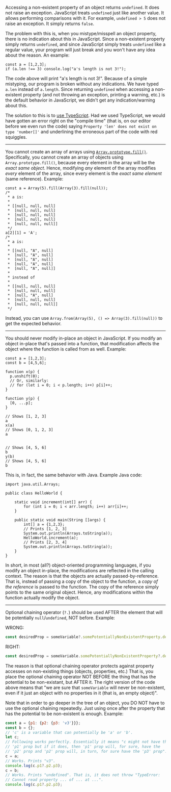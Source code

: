 Accessing a non-existent property of an object returns `undefined`. It does not raise an exception. JavaScript treats `undefined` just like another value. It allows performing comparisons with it. For example, `undefined > 5` does not raise an exception. It simply returns `false`.

The problem with this is, when you mistype/misspell an object property, there is no indication about this in JavaScript. Since a non-existent property simply returns `undefined`, and since JavaScript simply treats `undefined` like a regular value, your program will just break and you won't have any idea about the reason. An example:

    const a = [1,2,3];
    if (a.len !== 3) console.log("a's length is not 3!");

The code above will print "a's length is not 3!". Because of a simple mistyping, our program is broken without any indications. We have typed `a.len` instead of `a.length`. Since returning `undefined` when accessing a non-existent property (and not throwing an exception, printing a warning, etc.) is the default behavior in JavaScript, we didn't get any indication/warning about this.

The solution to this is to [use TypeScript][My answer about non-existent property access]. Had we used TypeScript, we would have gotten an error right on the "compile time" (that is, on our editor before we even run the code) saying `Property 'len' does not exist on type 'number[]'` and underlining the erroneous part of the code with red squiggles.

[My answer about non-existent property access]: https://stackoverflow.com/a/63548095/3395831

----

You cannot create an array of arrays using [`Array.prototype.fill()`]. Specifically, you cannot create an array of objects using `Array.prototype.fill()`, because every element in the array will be the _exact same object_. Hence, modifying _any_ element of the array modifies _every_ element of the array, since every element is the _exact same element_ (same reference). Example:

    const a = Array(5).fill(Array(3).fill(null));
    /*
     * a is:
     *
     * [[null, null, null]
     *  [null, null, null]
     *  [null, null, null]
     *  [null, null, null]
     *  [null, null, null]]
     */
    a[2][1] = 'A';
    /*
     * a is:
     *
     * [[null, "A", null]
     *  [null, "A", null]
     *  [null, "A", null]
     *  [null, "A", null]
     *  [null, "A", null]]
     *
     * instead of
     *
     * [[null, null, null]
     *  [null, null, null]
     *  [null, "A", null]
     *  [null, null, null]
     *  [null, null, null]]
     */

Instead, you can use `Array.from(Array(5), () => Array(3).fill(null))` to get the expected behavior.

[`Array.prototype.fill()`]: https://developer.mozilla.org/en-US/docs/Web/JavaScript/Reference/Global_Objects/Array/fill

----

You should never modify in-place an object in JavaScript. If you modify an object in-place that's passed into a function, that modification affects the object where the function is called from as well. Example:

    const a = [1,2,3];
    const b = [4,5,6];

    function x(p) {
      p.unshift(0);
      // Or, similarly:
      // for (let i = 0; i < p.length; i++) p[i]++;
    }

    function y(p) {
      [0, ...p];
    }

    // Shows [1, 2, 3]
    a
    x(a)
    // Shows [0, 1, 2, 3]
    a


    // Shows [4, 5, 6]
    b
    y(b)
    // Shows [4, 5, 6]
    b

This is, in fact, the same behavior with Java. Example Java code:

    import java.util.Arrays;

    public class HelloWorld {

        static void increment(int[] arr) {
            for (int i = 0; i < arr.length; i++) arr[i]++;
        }

        public static void main(String []args) {
            int[] a = {1,2,3};
            // Prints [1, 2, 3]
            System.out.println(Arrays.toString(a));
            HelloWorld.increment(a);
            // Prints [2, 3, 4]
            System.out.println(Arrays.toString(a));
        }
    }

In short, in most (all?) object-oriented programming languages, if you modify an object in-place, the modifications are reflected in the calling context. The reason is that the objects are actually passed-by-reference. That is, instead of passing a copy of the object to the function, a _copy of the reference_ is passed to the function. The copy of the reference simply points to the same original object. Hence, any modifications within the function actually modify the object.

---

Optional chaining operator (`?.`) should be used AFTER the element that will be potentially `null`/`undefined`, NOT before. Example:

WRONG:

```javascript
const desiredProp = someVariable?.somePotentiallyNonExistentProperty.desiredProp;
```

RIGHT:

```javascript
const desiredProp = someVariable.somePotentiallyNonExistentProperty?.desiredProp;
```

The reason is that optional chaining operator protects against property accesses on non-existing things (objects, properties, etc.) That is, you place the optional chaining operator NOT BEFORE the thing that has the potential to be non-existant, but AFTER it. The right version of the code above means that "we are sure that `someVariable` will never be non-existent, even if it just an object with no properties in it (that is, an empty object)".

Note that in order to go deeper in the tree of an object, you DO NOT have to use the optional chaining repeatedly. Just using once after the property that has the potential to be non-existent is enough. Example:

```javascript
const a = {p1: {p2: {p3: 'v3'}}};
const b = {};
// 'c' is a variable that can potentially be 'a' or 'b'.
let c;
// Following works perfectly. Essentially it means "c might not have the
// 'p1' prop but if it does, then 'p1' prop will, for sure, have the
// 'p2' prop and 'p2' prop will, in turn, for sure have the 'p3' prop".
c = a;
// Works. Prints "v3".
console.log(c.p1?.p2.p3);
c = b;
// Works. Prints "undefined". That is, it does not throw "TypeError:
// Cannot read property ... of ... at ...".
console.log(c.p1?.p2.p3);
```
